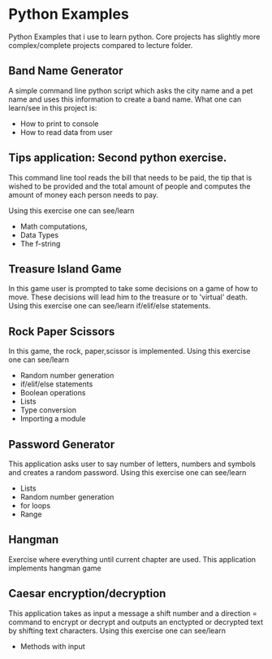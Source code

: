 # Python Examples

Python Examples that i use to learn python. Core projects has slightly more complex/complete projects compared to lecture folder.

## Band Name Generator

A simple command line python script which asks the city name and a pet name 
and uses this information to create a band name.
What one can learn/see in this project is:
* How to print to console
* How to read data from user


## Tips application: Second python exercise. 
This command line tool reads the bill that needs to be paid, 
the tip that is wished to be provided and the total amount of people 
and computes the amount of money each person needs to pay.

Using this exercise one can see/learn
* Math computations, 
* Data Types 
* The f-string

## Treasure Island Game

In this game user is prompted to take some decisions on a game of how to move.
These decisions will lead him to the treasure or to 'virtual' death.
 Using this exercise one can see/learn if/elif/else statements.

## Rock Paper Scissors

In this game, the rock, paper,scissor is implemented.
Using this exercise one can see/learn
* Random number generation
* if/elif/else statements
* Boolean operations
* Lists
* Type conversion
* Importing a module 

## Password Generator
This application asks user to say number of letters, numbers and 
symbols and creates a random password.
Using this exercise one can see/learn
* Lists
* Random number generation
* for loops
* Range

## Hangman
Exercise where everything until current chapter are used. 
This application implements hangman game

## Caesar encryption/decryption
This application takes as input a message a shift number and a 
direction = command to encrypt or decrypt and outputs an enctypted or decrypted text by shifting text characters.
Using this exercise one can see/learn
* Methods with input
